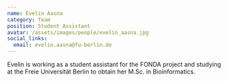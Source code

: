 ```yaml
---
name: Evelin Aasna
category: Team
position: Student Assistant
avatar: /assets/images/people/evelin_aasna.jpg
social_links:
  email: evelin.aasna@fu-berlin.de
---
```

Evelin is working as a student assistant for the FONDA project and studying at the Freie Universität Berlin to obtain her M.Sc. in Bioinformatics.
